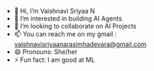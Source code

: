 - 👋 Hi, I’m Vaishnavi Sriyaa N
- 👀 I’m interested in building AI Agents
- 💞 I’m looking to collaborate on AI Projects
- 📫 You can reach me on my gmail : vaishnavisriyaanarasimhadevara@gmail.com
- 😄 Pronouns: She/her
- ⚡ Fun fact: I am good at ML 

<!---
nvaishnavisriyaa/nvaishnavisriyaa is a ✨ special ✨ repository because its `README.md` (this file) appears on your GitHub profile.
You can click the Preview link to take a look at your changes.
--->
